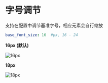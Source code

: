 # 字号调节
支持在配置中调节基准字号，相应元素会自行缩放

```yaml
base_font_size: 16  #px, 16 - 24
```

**16px (默认)**

![16px](/src/font-16px.png)

**18px**

![18px](/src/font-18px.png)